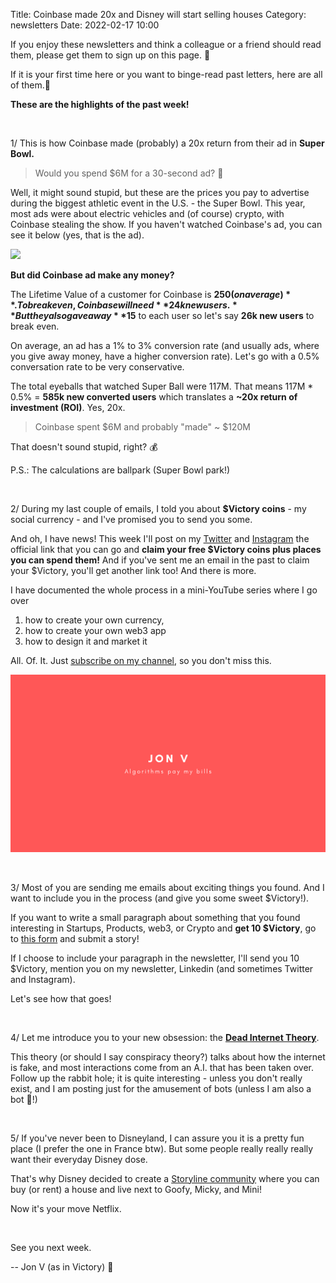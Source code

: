 Title: Coinbase made 20x and Disney will start selling houses
Category: newsletters 
Date: 2022-02-17 10:00


If you enjoy these newsletters and think a colleague or a friend should read them, please get them to sign up on this page. 📝

If it is your first time here or you want to binge-read past letters, here are all of them.📰

**These are the highlights of the past week!**

<br>

1/ This is how Coinbase made (probably) a 20x return from their ad in **Super Bowl.**

> Would you spend $6M for a 30-second ad? 🤔

Well, it might sound stupid, but these are the prices you pay to advertise during the biggest athletic event in the U.S. - the Super Bowl. This year, most ads were about electric vehicles and (of course) crypto, with Coinbase stealing the show. If you haven't watched Coinbase's ad, you can see it below (yes, that is the ad).

![](https://sendfoxprod.b-cdn.net/media/eZLG9iVwUcCQ9v8RsjEaoJVD4V9oPv2a61QNsg8D16325)

**But did Coinbase ad make any money?**

The Lifetime Value of a customer for Coinbase is **$250 (on average)**. To break even, Coinbase will need **24k new users.** But they also gave away **$15** to each user so let's say **26k new users** to break even.

On average, an ad has a 1% to 3% conversion rate (and usually ads, where you give away money, have a higher conversion rate). Let's go with a 0.5% conversation rate to be very conservative.

The total eyeballs that watched Super Ball were 117M. That means 117M * 0.5% = **585k new converted users** which translates a **~20x return of investment (ROI)**. Yes, 20x.

> Coinbase spent $6M and probably "made" ~ $120M

That doesn't sound stupid, right? 💰

P.S.: The calculations are ballpark (Super Bowl park!)

<br>

2/ During my last couple of emails, I told you about **$Victory coins** - my social currency - and I've promised you to send you some.

And oh, I have news! This week I'll post on my [Twitter](https://twitter.com/jonromero) and [Instagram](https://www.instagram.com/jonvictory/) the official link that you can go and **claim your free $Victory coins plus places you can spend them!** And if you've sent me an email in the past to claim your $Victory, you'll get another link too! And there is more.

I have documented the whole process in a mini-YouTube series where I go over

1. how to create your own currency,
2. how to create your own web3 app
3. how to design it and market it

All. Of. It. Just [subscribe on my channel](https://jon.io/youtube), so you don't miss this.

![](https://github.com/jonromero/jonio_website/blob/master/content/images/youtube/youtube_cover_image.png?raw=true)

<br>

3/ Most of you are sending me emails about exciting things you found. And I want to include you in the process (and give you some sweet $Victory!).

If you want to write a small paragraph about something that you found interesting in Startups, Products, web3, or Crypto and **get 10 $Victory**, go to [this form](https://forms.gle/oNmbWDjPeu5TjezY8) and submit a story!

If I choose to include your paragraph in the newsletter, I'll send you 10 $Victory, mention you on my newsletter, Linkedin (and sometimes Twitter and Instagram).

Let's see how that goes!

<br>

4/ Let me introduce you to your new obsession: the [**Dead Internet Theory**](https://www.theatlantic.com/technology/archive/2021/08/dead-internet-theory-wrong-but-feels-true/619937/). 

This theory (or should I say conspiracy theory?) talks about how the internet is fake, and most interactions come from an A.I. that has been taken over. Follow up the rabbit hole; it is quite interesting - unless you don't really exist, and I am posting just for the amusement of bots (unless I am also a bot 🤖!)

<br>

5/ If you've never been to Disneyland, I can assure you it is a pretty fun place (I prefer the one in France btw). But some people really really really want their everyday Disney dose.

That's why Disney decided to create a [Storyline community](https://www.theverge.com/2022/2/16/22937210/disney-residential-communities-storyliving-cotino-planned-town) where you can buy (or rent) a house and live next to Goofy, Micky, and Mini!

Now it's your move Netflix.

<br>

See you next week.

-- Jon V (as in Victory) 🚀
